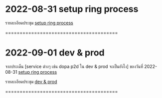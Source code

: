 # 2022-08-31 setup ring process

รายละเอียดประชุม [setup ring process](isolate-ring.md)

=======================================

# 2022-09-01 dev & prod

จากประเด็น [service ต่างๆ เช่น dopa p2d ใน dev & prod จะเป็นยังไง] ของวันที่ 2022-08-31 [setup ring process](isolate-ring.md)

รายละเอียดประชุม [dev & prod](dev-and-prod.md)

=======================================
